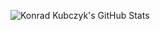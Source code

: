 <!-- ### Hi there 👋 -->

![Konrad Kubczyk's GitHub Stats](https://github-readme-stats.vercel.app/api?username=konradkubczyk&bg_color=#22272e&hide_border=true)

<!--
**konradkubczyk/konradkubczyk** is a ✨ _special_ ✨ repository because its `README.md` (this file) appears on your GitHub profile.

Here are some ideas to get you started:

- 🔭 I’m currently working on ...
- 🌱 I’m currently learning ...
- 👯 I’m looking to collaborate on ...
- 🤔 I’m looking for help with ...
- 💬 Ask me about ...
- 📫 How to reach me: ...
- 😄 Pronouns: ...
- ⚡ Fun fact: ...
-->
